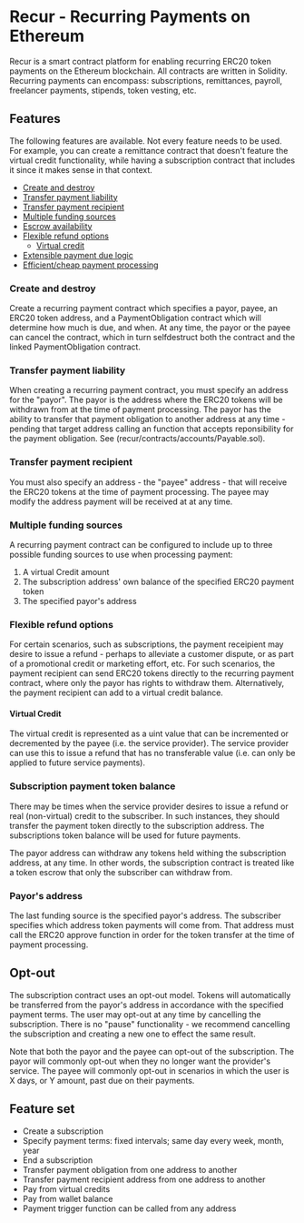 # Recur - Recurring Payments on Ethereum
Recur is a smart contract platform for enabling recurring ERC20 token payments on the Ethereum blockchain.  All contracts are written in Solidity.  Recurring payments can encompass: subscriptions, remittances, payroll, freelancer payments, stipends, token vesting, etc.

## Features
The following features are available.  Not every feature needs to be used.  For example, you can create a remittance contract that doesn't feature the virtual credit functionality, while having a subscription contract that includes it since it makes sense in that context.

- [Create and destroy](#create-and-destroy)
- [Transfer payment liability](#transfer-payment-liability)
- [Transfer payment recipient](#transfer-payment-recipient)
- [Multiple funding sources](#multiple-funding-sources)
- [Escrow availability](#escrow-availability)
- [Flexible refund options](#flexible-refund-options)
  - [Virtual credit](#virtual-credit)
- [Extensible payment due logic](#extensible-payment-due-logic)
- [Efficient/cheap payment processing](#efficient/cheap-payment-processing)

### Create and destroy
Create a recurring payment contract which specifies a payor, payee, an ERC20 token address, and a PaymentObligation contract which will determine how much is due, and when.  At any time, the payor or the payee can cancel the contract, which in turn selfdestruct both the contract and the linked PaymentObligation contract.

### Transfer payment liability
When creating a recurring payment contract, you must specify an address for the "payor".  The payor is the address where the ERC20 tokens will be withdrawn from at the time of payment processing.  The payor has the ability to transfer that payment obligation to another address at any time - pending that target address calling an function that accepts reponsibility for the payment obligation.  See (recur/contracts/accounts/Payable.sol).

### Transfer payment recipient
You must also specify an address - the "payee" address - that will receive the ERC20 tokens at the time of payment processing.  The payee may modify the address payment will be received at at any time.

### Multiple funding sources
A recurring payment contract can be configured to include up to three possible funding sources to use when processing payment:
1. A virtual Credit amount
2. The subscription address' own balance of the specified ERC20 payment token
3. The specified payor's address

### Flexible refund options
For certain scenarios, such as subscriptions, the payment receipient may desire to issue a refund - perhaps to alleviate a customer dispute, or as part of a promotional credit or marketing effort, etc.  For such scenarios, the payment recipient can send ERC20 tokens directly to the recurring payment contract, where only the payor has rights to withdraw them.  Alternatively, the payment recipient can add to a virtual credit balance.

#### Virtual Credit
The virtual credit is represented as a uint value that can be incremented or decremented by the payee (i.e. the service provider).  The service provider can use this to issue a refund that has no transferable value (i.e. can only be applied to future service payments).

### Subscription payment token balance
There may be times when the service provider desires to issue a refund or real (non-virtual) credit to the subscriber.  In such instances, they should transfer the payment token directly to the subscription address.  The subscriptions token balance will be used for future payments.

The payor address can withdraw any tokens held withing the subscription address, at any time.  In other words, the subscription contract is treated like a token escrow that only the subscriber can withdraw from.

### Payor's address
The last funding source is the specified payor's address.  The subscriber specifies which address token payments will come from.  That address must call the ERC20 approve function in order for the token transfer at the time of payment processing.

## Opt-out
The subscription contract uses an opt-out model.  Tokens will automatically be transferred from the payor's address in accordance with the specified payment terms.  The user may opt-out at any time by cancelling the subscription.  There is no "pause" functionality - we recommend cancelling the subscription and creating a new one to effect the same result.

Note that both the payor and the payee can opt-out of the subscription.  The payor will commonly opt-out when they no longer want the provider's service.  The payee will commonly opt-out in scenarios in which the user is X days, or Y amount, past due on their payments.

## Feature set
- Create a subscription
- Specify payment terms: fixed intervals; same day every week, month, year
- End a subscription
- Transfer payment obligation from one address to another
- Transfer payment recipient address from one address to another
- Pay from virtual credits
- Pay from wallet balance
- Payment trigger function can be called from any address
